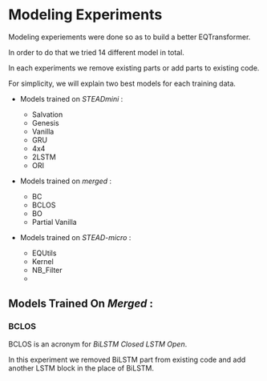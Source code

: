 # Modeling Experiments #

Modeling experiements were done so as to build a better EQTransformer. 

In order to do that we tried 14 different model in total. 

In each experiments we remove existing parts or add parts to existing code.

For simplicity, we will explain two best models for each training data.
* Models trained on _STEADmini_ :
  * Salvation
  * Genesis
  * Vanilla
  * GRU
  * 4x4
  * 2LSTM
  * ORI


* Models trained on _merged_ :
  * BC
  * BCLOS
  * BO
  * Partial Vanilla
  
* Models trained on _STEAD-micro_ :
  * EQUtils
  * Kernel
  * NB_Filter
  *

## Models Trained On _Merged_ : ##

### BCLOS ###
BCLOS is an acronym for *BiLSTM Closed LSTM Open*.

In this experiment we removed BiLSTM part from existing code and add another LSTM block in the place of BiLSTM.  







